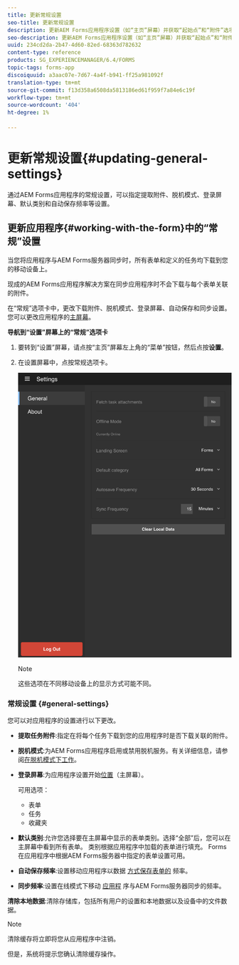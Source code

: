 ```yaml
---
title: 更新常规设置
seo-title: 更新常规设置
description: 更新AEM Forms应用程序设置（如“主页”屏幕）并获取“起始点”和“附件”选项
seo-description: 更新AEM Forms应用程序设置（如“主页”屏幕）并获取“起始点”和“附件”选项
uuid: 234cd2da-2b47-4d60-82ed-68363d782632
content-type: reference
products: SG_EXPERIENCEMANAGER/6.4/FORMS
topic-tags: forms-app
discoiquuid: a3aac07e-7d67-4a4f-b941-ff25a981092f
translation-type: tm+mt
source-git-commit: f13d358a6508da5813186ed61f959f7a84e6c19f
workflow-type: tm+mt
source-wordcount: '404'
ht-degree: 1%

---
```



# 更新常规设置{#updating-general-settings}

通过AEM Forms应用程序的常规设置，可以指定提取附件、脱机模式、登录屏幕、默认类别和自动保存频率等设置。

## 更新应用程序{#working-with-the-form}中的“常规”设置

当您将应用程序与AEM Forms服务器同步时，所有表单和定义的任务均下载到您的移动设备上。

现成的AEM Forms应用程序解决方案在同步应用程序时不会下载与每个表单关联的附件。

在“常规”选项卡中，更改下载附件、脱机模式、登录屏幕、自动保存和同步设置。 您可以更改应用程序的[主屏幕](/help/forms/using/home-screen.md)。

**导航到“设置”屏幕上的“常规”选项卡**

1. 要转到“设置”屏幕，请点按“主页”屏幕左上角的“菜单”按钮，然后点按&#x200B;**设置**。
1. 在设置屏幕中，点按常规选项卡。

   ![AEM Forms应用程序中的常规设置](assets/gen-settings-2.png)

   >[!NOTE]
   >
   >这些选项在不同移动设备上的显示方式可能不同。

### 常规设置 {#general-settings}

您可以对应用程序的设置进行以下更改。

* **提取任务附件**:指定在将每个任务下载到您的应用程序时是否下载关联的附件。

* **脱机模式**:为AEM Forms应用程序启用或禁用脱机服务。有关详细信息，请参阅[在脱机模式下工作](/help/forms/using/work-offline-mode.md)。

* **登录屏幕**:为应用程序设置开始[位置](/help/forms/using/home-screen.md)（主屏幕）。

   可用选项：

   * 表单
   * 任务
   * 收藏夹

* **默认类别**:允许您选择要在主屏幕中显示的表单类别。选择“全部”后，您可以在主屏幕中看到所有表单。 类别根据应用程序中加载的表单进行填充。 Forms在应用程序中根据AEM Forms服务器中指定的表单设置可用。

* **自动保存频率**:设置移动应用程序以数据 [方式保存表单的](/help/forms/using/autosave-data-app.md) 频率。

* **同步频率**:设置在线模式下移动 [应用程](/help/forms/using/sync-app.md) 序与AEM Forms服务器同步的频率。

**清除本地数据**:清除存储库，包括所有用户的设置和本地数据以及设备中的文件数据。

>[!NOTE]
>
>清除缓存将立即将您从应用程序中注销。
>
>但是，系统将提示您确认清除缓存操作。
